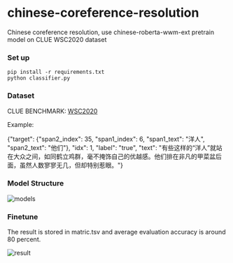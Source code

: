 # chinese-coreference-resolution
Chinese coreference resolution, use chinese-roberta-wwm-ext  pretrain model on CLUE WSC2020 dataset



### Set up

```
pip install -r requirements.txt
python classifier.py
```



### Dataset

CLUE BENCHMARK: [WSC2020](https://github.com/CLUEbenchmark/CLUEWSC2020)



Example:

{"target": {"span2_index": 35, "span1_index": 6, "span1_text": "洋人", "span2_text": "他们"}, "idx": 1, "label": "true", "text": "有些这样的“洋人”就站在大众之间，如同鹤立鸡群，毫不掩饰自己的优越感。他们排在非凡的甲菜盆后面，虽然人数寥寥无几，但却特别惹眼。"}

 



### Model Structure

![models](chinese-coreference-resolution\picture\models.png)



### Finetune

The result is stored in matric.tsv and average evaluation accuracy is around 80 percent.

![result](chinese-coreference-resolution\picture\result.png)
